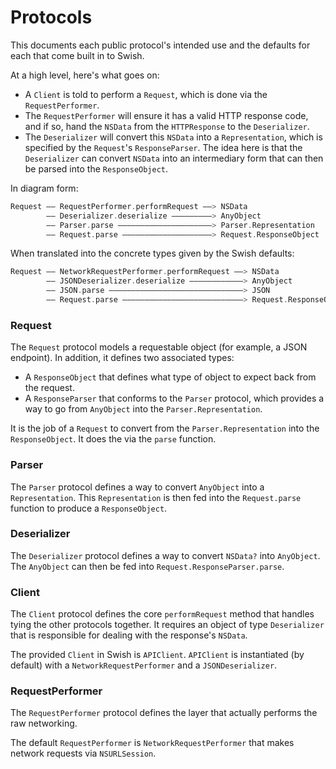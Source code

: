 # Protocols #

This documents each public protocol's intended use and the defaults for each that come built in to Swish.

At a  high level, here's what goes on:

* A `Client` is told to perform a `Request`, which is done via the `RequestPerformer`.
* The `RequestPerformer` will ensure it has a valid HTTP response code, and if so, hand the `NSData` from the `HTTPResponse` to the `Deserializer`.
* The `Deserializer` will convert this `NSData` into a `Representation`, which is specified by the `Request`'s `ResponseParser`. The idea here is that the `Deserializer` can convert `NSData` into an intermediary form that can then be parsed into the `ResponseObject`.

In diagram form:

```swift
Request —— RequestPerformer.performRequest ——> NSData
        —— Deserializer.deserialize —————————> AnyObject
        —— Parser.parse —————————————————————> Parser.Representation
        —— Request.parse ————————————————————> Request.ResponseObject
```

When translated into the concrete types given by the Swish defaults:

```swift
Request —— NetworkRequestPerformer.performRequest ——> NSData
        —— JSONDeserializer.deserialize ————————————> AnyObject
        —— JSON.parse ——————————————————————————————> JSON
        —— Request.parse ———————————————————————————> Request.ResponseObject
```

### Request ###

The `Request` protocol models a requestable object (for example, a JSON endpoint). In addition, it defines two associated types:

- A `ResponseObject` that defines what type of object to expect back from the request.
- A `ResponseParser` that conforms to the `Parser` protocol, which provides a way to go from `AnyObject` into the `Parser.Representation`.

It is the job of a `Request` to convert from the `Parser.Representation` into the `ResponseObject`. It does the via the `parse` function.

### Parser ###
The `Parser` protocol defines a way to convert `AnyObject` into a `Representation`. This `Representation` is then fed into the `Request.parse` function to produce a `ResponseObject`.

### Deserializer ###
The `Deserializer` protocol defines a way to convert `NSData?` into `AnyObject`. The `AnyObject` can then be fed into `Request.ResponseParser.parse`.

### Client ###

The `Client` protocol defines the core `performRequest` method that handles tying the other protocols together. It requires an object of type `Deserializer` that is responsible for dealing with the response's `NSData`.

The provided `Client` in Swish is `APIClient`. `APIClient` is instantiated (by default) with a `NetworkRequestPerformer` and a `JSONDeserializer`.

### RequestPerformer ###

The `RequestPerformer` protocol defines the layer that actually performs the raw networking.

The default `RequestPerformer` is `NetworkRequestPerformer` that makes network requests via `NSURLSession`.
